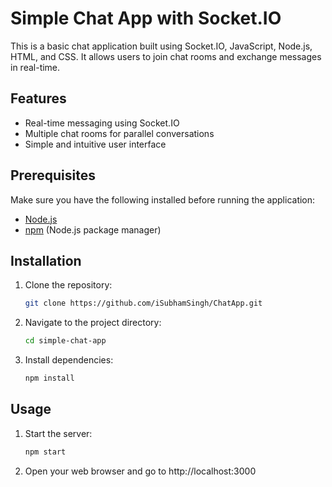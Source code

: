 # Simple Chat App with Socket.IO

This is a basic chat application built using Socket.IO, JavaScript, Node.js, HTML, and CSS. It allows users to join chat rooms and exchange messages in real-time.

## Features

- Real-time messaging using Socket.IO
- Multiple chat rooms for parallel conversations
- Simple and intuitive user interface

## Prerequisites

Make sure you have the following installed before running the application:

- [Node.js](https://nodejs.org/)
- [npm](https://www.npmjs.com/) (Node.js package manager)

## Installation

1. Clone the repository:

   ```bash
   git clone https://github.com/iSubhamSingh/ChatApp.git

2. Navigate to the project directory:

   ```bash
   cd simple-chat-app
   
3. Install dependencies:

   ```bash
   npm install

## Usage 

1. Start the server:

   ```bash
   npm start

2. Open your web browser and go to http://localhost:3000

